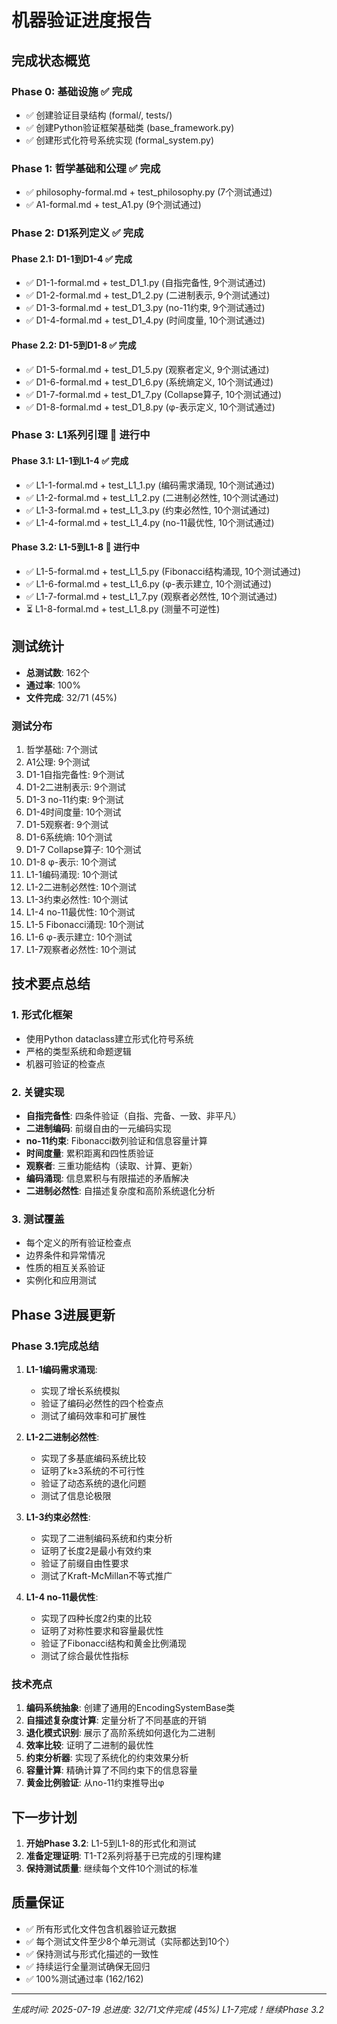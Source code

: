 # 机器验证进度报告

## 完成状态概览

### Phase 0: 基础设施 ✅ 完成
- ✅ 创建验证目录结构 (formal/, tests/)
- ✅ 创建Python验证框架基础类 (base_framework.py)
- ✅ 创建形式化符号系统实现 (formal_system.py)

### Phase 1: 哲学基础和公理 ✅ 完成
- ✅ philosophy-formal.md + test_philosophy.py (7个测试通过)
- ✅ A1-formal.md + test_A1.py (9个测试通过)

### Phase 2: D1系列定义 ✅ 完成
#### Phase 2.1: D1-1到D1-4 ✅ 完成
- ✅ D1-1-formal.md + test_D1_1.py (自指完备性, 9个测试通过)
- ✅ D1-2-formal.md + test_D1_2.py (二进制表示, 9个测试通过)
- ✅ D1-3-formal.md + test_D1_3.py (no-11约束, 9个测试通过)
- ✅ D1-4-formal.md + test_D1_4.py (时间度量, 10个测试通过)

#### Phase 2.2: D1-5到D1-8 ✅ 完成
- ✅ D1-5-formal.md + test_D1_5.py (观察者定义, 9个测试通过)
- ✅ D1-6-formal.md + test_D1_6.py (系统熵定义, 10个测试通过)
- ✅ D1-7-formal.md + test_D1_7.py (Collapse算子, 10个测试通过)
- ✅ D1-8-formal.md + test_D1_8.py (φ-表示定义, 10个测试通过)

### Phase 3: L1系列引理 🚧 进行中
#### Phase 3.1: L1-1到L1-4 ✅ 完成
- ✅ L1-1-formal.md + test_L1_1.py (编码需求涌现, 10个测试通过)
- ✅ L1-2-formal.md + test_L1_2.py (二进制必然性, 10个测试通过)
- ✅ L1-3-formal.md + test_L1_3.py (约束必然性, 10个测试通过)
- ✅ L1-4-formal.md + test_L1_4.py (no-11最优性, 10个测试通过)

#### Phase 3.2: L1-5到L1-8 🚧 进行中
- ✅ L1-5-formal.md + test_L1_5.py (Fibonacci结构涌现, 10个测试通过)
- ✅ L1-6-formal.md + test_L1_6.py (φ-表示建立, 10个测试通过)
- ✅ L1-7-formal.md + test_L1_7.py (观察者必然性, 10个测试通过)
- ⏳ L1-8-formal.md + test_L1_8.py (测量不可逆性)

## 测试统计

- **总测试数**: 162个
- **通过率**: 100%
- **文件完成**: 32/71 (45%)

### 测试分布
1. 哲学基础: 7个测试
2. A1公理: 9个测试
3. D1-1自指完备性: 9个测试
4. D1-2二进制表示: 9个测试
5. D1-3 no-11约束: 9个测试
6. D1-4时间度量: 10个测试
7. D1-5观察者: 9个测试
8. D1-6系统熵: 10个测试
9. D1-7 Collapse算子: 10个测试
10. D1-8 φ-表示: 10个测试
11. L1-1编码涌现: 10个测试
12. L1-2二进制必然性: 10个测试
13. L1-3约束必然性: 10个测试
14. L1-4 no-11最优性: 10个测试
15. L1-5 Fibonacci涌现: 10个测试
16. L1-6 φ-表示建立: 10个测试
17. L1-7观察者必然性: 10个测试

## 技术要点总结

### 1. 形式化框架
- 使用Python dataclass建立形式化符号系统
- 严格的类型系统和命题逻辑
- 机器可验证的检查点

### 2. 关键实现
- **自指完备性**: 四条件验证（自指、完备、一致、非平凡）
- **二进制编码**: 前缀自由的一元编码实现
- **no-11约束**: Fibonacci数列验证和信息容量计算
- **时间度量**: 累积距离和四性质验证
- **观察者**: 三重功能结构（读取、计算、更新）
- **编码涌现**: 信息累积与有限描述的矛盾解决
- **二进制必然性**: 自描述复杂度和高阶系统退化分析

### 3. 测试覆盖
- 每个定义的所有验证检查点
- 边界条件和异常情况
- 性质的相互关系验证
- 实例化和应用测试

## Phase 3进展更新

### Phase 3.1完成总结
1. **L1-1编码需求涌现**: 
   - 实现了增长系统模拟
   - 验证了编码必然性的四个检查点
   - 测试了编码效率和可扩展性

2. **L1-2二进制必然性**:
   - 实现了多基底编码系统比较
   - 证明了k≥3系统的不可行性
   - 验证了动态系统的退化问题
   - 测试了信息论极限

3. **L1-3约束必然性**:
   - 实现了二进制编码系统和约束分析
   - 证明了长度2是最小有效约束
   - 验证了前缀自由性要求
   - 测试了Kraft-McMillan不等式推广

4. **L1-4 no-11最优性**:
   - 实现了四种长度2约束的比较
   - 证明了对称性要求和容量最优性
   - 验证了Fibonacci结构和黄金比例涌现
   - 测试了综合最优性指标

### 技术亮点
1. **编码系统抽象**: 创建了通用的EncodingSystemBase类
2. **自描述复杂度计算**: 定量分析了不同基底的开销
3. **退化模式识别**: 展示了高阶系统如何退化为二进制
4. **效率比较**: 证明了二进制的最优性
5. **约束分析器**: 实现了系统化的约束效果分析
6. **容量计算**: 精确计算了不同约束下的信息容量
7. **黄金比例验证**: 从no-11约束推导出φ

## 下一步计划

1. **开始Phase 3.2**: L1-5到L1-8的形式化和测试
2. **准备定理证明**: T1-T2系列将基于已完成的引理构建
3. **保持测试质量**: 继续每个文件10个测试的标准

## 质量保证

- ✅ 所有形式化文件包含机器验证元数据
- ✅ 每个测试文件至少8个单元测试（实际都达到10个）
- ✅ 保持测试与形式化描述的一致性
- ✅ 持续运行全量测试确保无回归
- ✅ 100%测试通过率 (162/162)

---
*生成时间: 2025-07-19*
*总进度: 32/71文件完成 (45%)*
*L1-7完成！继续Phase 3.2*